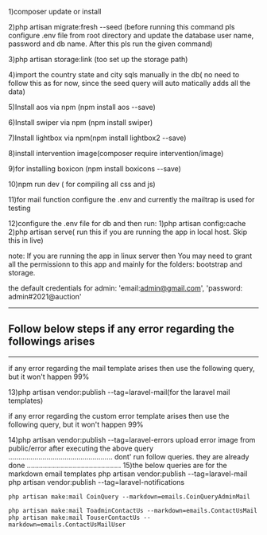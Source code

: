 1)composer update or install 

2)php artisan migrate:fresh --seed (before running this command pls configure .env file from root directory and update the database user name, password and db name. After this pls run the given command)

3)php artisan storage:link (too set up the storage path)

4)import the country state and city sqls manually in the db( no need to follow this as for now, since the seed query will auto matically adds all the data)

5)Install aos via npm (npm install aos --save)

6)Install swiper via npm (npm install swiper)

7)Install lightbox via npm(npm install lightbox2 --save)

8)install intervention image(composer require intervention/image)

9)for installing boxicon (npm install boxicons --save)

10)npm run dev ( for compiling all css and js)

11)for mail function configure the .env and currently the mailtrap is used for testing

12)configure the .env file for db and then run:
	1)php artisan config:cache
	2)php artisan serve( run this if you are running the app in local host. Skip this in live)

note: If you are running the app in linux server then You may need to grant all the permissionn to this app and mainly for the folders: bootstrap and storage.

the default credentials for admin: 'email:admin@gmail.com', 'password: admin#2021@auction'

---------------------------------------------------------------
Follow below steps if any error regarding the followings arises
----------------------------------------------------------------
----------------------------------------------------------------
if any error regarding the mail template arises then use the following query, but it won't happen 99%

13)php artisan vendor:publish --tag=laravel-mail(for the laravel mail templates)
	
if any error regarding the custom error template arises then use the following query, but it won't happen 99%  

14)php artisan vendor:publish --tag=laravel-errors
	upload error image from public/error after executing the above query
	....................................................
	dont' run follow queries. they are already done
	...............................................
15)the below queries are for the markdown email templates
	php artisan vendor:publish --tag=laravel-mail
	php artisan vendor:publish --tag=laravel-notifications

	php artisan make:mail CoinQuery --markdown=emails.CoinQueryAdminMail

	php artisan make:mail ToadminContactUs --markdown=emails.ContactUsMail
	php artisan make:mail TouserContactUs --markdown=emails.ContactUsMailUser








